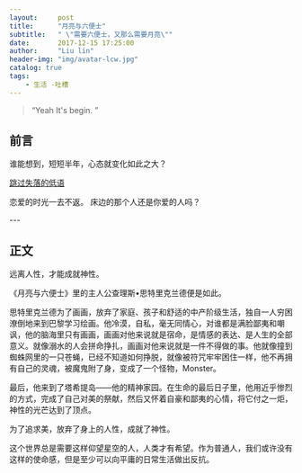 ```yaml
---
layout:     post
title:      "月亮与六便士"
subtitle:   " \"需要六便士，又那么需要月亮\""
date:       2017-12-15 17:25:00
author:     "Liu lin"
header-img: "img/avatar-lcw.jpg"
catalog: true
tags:
    - 生活 -吐槽
---
```


> “Yeah It's begin. ”


## 前言

谁能想到，短短半年，心态就变化如此之大？

[跳过失落的低语 ](#build)



恋爱的时光一去不返。
床边的那个人还是你爱的人吗？

<p id = "build"></p>
---

## 正文

远离人性，才能成就神性。

《月亮与六便士》里的主人公查理斯•思特里克兰德便是如此。

思特里克兰德为了画画，放弃了家庭、孩子和舒适的中产阶级生活，独自一人穷困潦倒地来到巴黎学习绘画。他冷漠，自私，毫无同情心，对谁都是满脸鄙夷和嘲讽，他的脑海里只有画画，画画对他来说就是宿命，是情感的表达、是人生的全部意义。就像溺水的人会拼命挣扎，画画对他来说就是一件不得做的事。他就像撞到蜘蛛网里的一只苍蝇，已经不知道如何挣脱，就像被符咒牢牢困住一样，他不再拥有自己的灵魂，被魔鬼附了身，变成了一个怪物，Monster。

最后，他来到了塔希提岛——他的精神家园。在生命的最后日子里，他用近乎惨烈的方式，完成了自己对美的祭献，然后又怀着自豪和鄙夷的心情，将它付之一炬，神性的光芒达到了顶点。

​为了追求美，放弃了身上的人性，成就了神性。

这个世界总是需要这样仰望星空的人，人类才有希望。作为普通人，我们或许没有这样的使命感，但是至少可以向平庸的日常生活做出反抗。
